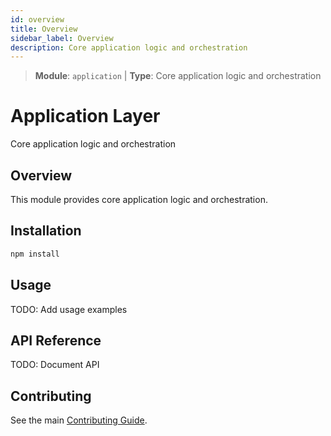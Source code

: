 ```yaml
---
id: overview
title: Overview
sidebar_label: Overview
description: Core application logic and orchestration
---
```

> **Module**: `application` | **Type**: Core application logic and orchestration
# Application Layer

Core application logic and orchestration

## Overview

This module provides core application logic and orchestration.

## Installation

```bash
npm install
```

## Usage

TODO: Add usage examples

## API Reference

TODO: Document API

## Contributing

See the main [Contributing Guide](https://github.com/semantest/workspace/tree/main/application/../../docs/CONTRIBUTING.md).
